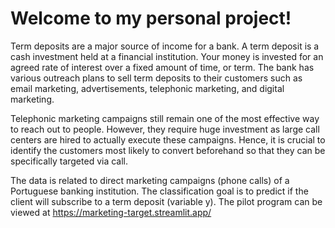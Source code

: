 # Welcome to my personal project!

Term deposits are a major source of income for a bank. A term deposit is a cash investment held at a financial institution. Your money is invested for an agreed rate of interest over a fixed amount of time, or term. The bank has various outreach plans to sell term deposits to their customers such as email marketing, advertisements, telephonic marketing, and digital marketing.

Telephonic marketing campaigns still remain one of the most effective way to reach out to people. However, they require huge investment as large call centers are hired to actually execute these campaigns. Hence, it is crucial to identify the customers most likely to convert beforehand so that they can be specifically targeted via call.

The data is related to direct marketing campaigns (phone calls) of a Portuguese banking institution. The classification goal is to predict if the client will subscribe to a term deposit (variable y).
The pilot program can be viewed at https://marketing-target.streamlit.app/
